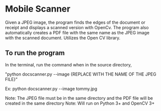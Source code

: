 # Mobile Scanner

Given a JPEG image, the program finds the edges of the document or receipt and displays a scanned version with OpenCv. The program also automatically creates a PDF file with the same name as the JPEG image with the scanned document. Utilizes the Open CV library.

## To run the program
In the terminal, run the command when in the source directory, 


"python docscanner.py --image {REPLACE WITH THE NAME OF THE JPEG FILE}"


Ex: python docscanner.py --image tommy.jpg


Note: The JPEG file must be in the same directory and the PDF file will be created in the same directory
Note: Will run on Python 3+ and OpenCV 3+
